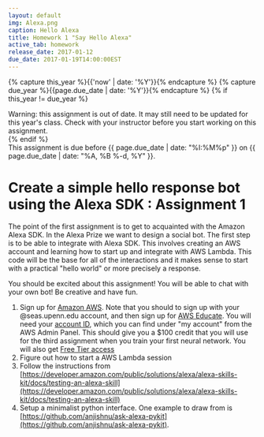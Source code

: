 ```yaml
---
layout: default
img: Alexa.png
caption: Hello Alexa    
title: Homework 1 "Say Hello Alexa"
active_tab: homework
release_date: 2017-01-12
due_date: 2017-01-19T14:00:00EST
---
```


<!-- Check whether the assignment is up to date -->
{% capture this_year %}{{'now' | date: '%Y'}}{% endcapture %}
{% capture due_year %}{{page.due_date | date: '%Y'}}{% endcapture %}
{% if this_year != due_year %} 
<div class="alert alert-danger">
Warning: this assignment is out of date.  It may still need to be updated for this year's class.  Check with your instructor before you start working on this assignment.
</div>
{% endif %}
<!-- End of check whether the assignment is up to date -->

<div class="alert alert-info">
This assignment is due before {{ page.due_date | date: "%I:%M%p" }} on {{ page.due_date | date: "%A, %B %-d, %Y" }}.
</div>


Create a simple hello response bot using the Alexa SDK <span class="text-muted">: Assignment 1</span> 
=============================================================

The point of the first assignment is to get to acquainted with the Amazon Alexa SDK. In the Alexa Prize we want to design a social bot. The first step is to be able to integrate  with Alexa SDK. This involves creating an AWS account and learning how to start up and integrate with AWS Lambda. This code will be the base for all of the interactions and it makes sense to start with a practical "hello world" or more precisely a response. 

You should be excited about this assignment! You will be able to chat with your own bot! Be creative and have fun.

1. Sign up for [Amazon AWS](https://aws.amazon.com/console/). Note that you should to sign up with your @seas.upenn.edu account, and then sign up for [AWS Educate](https://aws.amazon.com/education/awseducate/apply/).  You will need your [account ID](https://console.aws.amazon.com/billing/home?#/account), which you can find under "my account" from the AWS Admin Panel.  This should give you a $100 credit that you will use for the third assignment when you train your first neural network. You will also get [Free Tier access](https://aws.amazon.com/free/)
2. Figure out how to start a AWS Lambda session
3. Follow the instructions from [https://developer.amazon.com/public/solutions/alexa/alexa-skills-kit/docs/testing-an-alexa-skill](https://developer.amazon.com/public/solutions/alexa/alexa-skills-kit/docs/testing-an-alexa-skill)
4. Setup a minimalist python interface. One example to draw from is [https://github.com/anjishnu/ask-alexa-pykit](https://github.com/anjishnu/ask-alexa-pykit).
 

